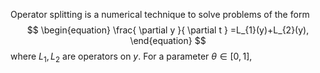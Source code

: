 Operator splitting is a numerical technique to solve problems of the form
$$
\begin{equation}
\frac{ \partial y }{ \partial t } =L_{1}(y)+L_{2}(y),
\end{equation}
$$
where $L_{1},L_{2}$ are operators on $y$. For a parameter $\theta \in[0,1]$, 